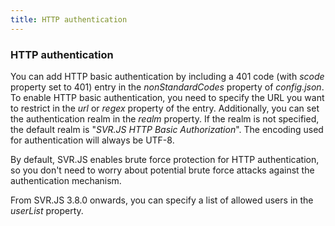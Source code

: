 ```yaml
---
title: HTTP authentication
---
```


### HTTP authentication

You can add HTTP basic authentication by including a 401 code (with _scode_ property set to 401) entry in the _nonStandardCodes_ property of _config.json_. To enable HTTP basic authentication, you need to specify the URL you want to restrict in the _url_ or _regex_ property of the entry. Additionally, you can set the authentication realm in the _realm_ property. If the realm is not specified, the default realm is "_SVR.JS HTTP Basic Authorization_". The encoding used for authentication will always be UTF-8.

By default, SVR.JS enables brute force protection for HTTP authentication, so you don't need to worry about potential brute force attacks against the authentication mechanism.

From SVR.JS 3.8.0 onwards, you can specify a list of allowed users in the _userList_ property.
